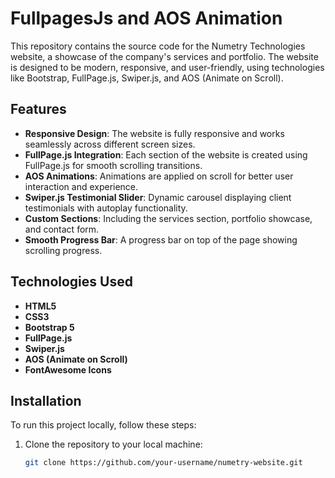 # FullpagesJs and AOS Animation

This repository contains the source code for the Numetry Technologies website, a showcase of the company's services and portfolio. The website is designed to be modern, responsive, and user-friendly, using technologies like Bootstrap, FullPage.js, Swiper.js, and AOS (Animate on Scroll).

## Features

- **Responsive Design**: The website is fully responsive and works seamlessly across different screen sizes.
- **FullPage.js Integration**: Each section of the website is created using FullPage.js for smooth scrolling transitions.
- **AOS Animations**: Animations are applied on scroll for better user interaction and experience.
- **Swiper.js Testimonial Slider**: Dynamic carousel displaying client testimonials with autoplay functionality.
- **Custom Sections**: Including the services section, portfolio showcase, and contact form.
- **Smooth Progress Bar**: A progress bar on top of the page showing scrolling progress.

## Technologies Used

- **HTML5**
- **CSS3**
- **Bootstrap 5**
- **FullPage.js**
- **Swiper.js**
- **AOS (Animate on Scroll)**
- **FontAwesome Icons**

## Installation

To run this project locally, follow these steps:

1. Clone the repository to your local machine:
   ```bash
   git clone https://github.com/your-username/numetry-website.git

